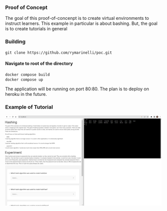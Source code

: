 <h3>Proof of Concept</h3>
The goal of this proof-of-concenpt is to create virtual environments to instruct learners. This example in particular is about bashing.
But, the goal is to create tutorials in general 

<h3> Building </h3> 

```{bash}
git clone https://github.com/rymarinelli/poc.git
```

<h4> Navigate to root of the directory</h4>

```{bash}
docker compose build
docker compose up
```

The application will be running on port 80:80. The plan is to deploy on heroku in the future.

<h3> Example of Tutorial </h3>

![Example of Tutorial](https://github.com/rymarinelli/poc/blob/main/img/Example.png?raw=true)
